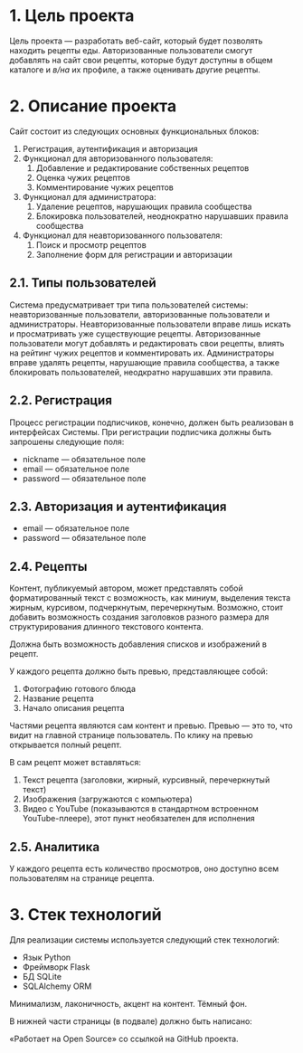 # 1. Цель проекта

Цель проекта — разработать веб-сайт, который будет позволять находить рецепты еды. Авторизованные пользователи смогут добавлять на сайт свои рецепты, которые будут доступны в общем каталоге и *в/на* их профиле, а также оценивать другие рецепты.

# 2. Описание проекта

Сайт состоит из следующих основных функциональных блоков:

 1. Регистрация, аутентификация и авторизация
 2. Функционал для авторизованного пользователя:
     1. Добавление и редактирование собственных рецептов
     2. Оценка чужих рецептов
     3. Комментирование чужих рецептов
 3. Функционал для администратора:
     1. Удаление рецептов, нарушающих правила сообщества
     2. Блокировка пользователей, неоднократно нарушавших правила сообщества
 4. Функционал для неавторизованного пользователя:
     1. Поиск и просмотр рецептов
     2. Заполнение форм для регистрации и авторизации

## 2.1. Типы пользователей

Система предусматривает три типа пользователей системы: неавторизованные пользователи, авторизованные пользователи и администраторы. Неавторизованные пользователи вправе лишь искать и просматривать уже существующие рецепты. Авторизованные пользователи могут добавлять и редактировать свои рецепты, влиять на рейтинг чужих рецептов и комментировать их. Администраторы вправе удалять рецепты, нарушающие правила сообщества, а также блокировать пользователей, неодкратно нарушавших эти правила.

## 2.2. Регистрация

Процесс регистрации подписчиков, конечно, должен быть реализован в интерфейсах Системы. При регистрации подписчика должны быть запрошены следующие поля:

- nickname — обязательное поле
- email — обязательное поле
- password — обязательное поле

## 2.3. Авторизация и аутентификация

- email — обязательное поле
- password — обязательное поле

## 2.4. Рецепты

Контент, публикуемый автором, может представлять собой форматированный текст с возможность, как миниум, выделения текста жирным, курсивом, подчеркнутым, перечеркнутым. Возможно, стоит добавить возможность создания заголовков разного размера для структурирования длинного текстового контента.

Должна быть возможность добавления списков и изображений в рецепт.

У каждого рецепта должно быть превью, представляющее собой:

 1. Фотографию готового блюда
 2. Название рецепта
 3. Начало описания рецепта

Частями рецепта являются сам контент и превью. Превью — это то, что видит на главной странице пользователь. По клику на превью открывается полный рецепт.

В сам рецепт может вставляться: 
 1. Текст рецепта (заголовки, жирный, курсивный, перечеркнутый текст)
 2. Изображения (загружаются с компьютера)
 3. Видео с YouTube (показываются в стандартном встроенном YouTube-плеере), этот пункт необязателен для исполнения

## 2.5. Аналитика

У каждого рецепта есть количество просмотров, оно доступно всем пользователям на странице рецепта.

# 3. Стек технологий

Для реализации системы используется следующий стек технологий:
- Язык Python
- Фреймворк Flask
- БД SQLite
- SQLAlchemy ORM

Минимализм, лаконичность, акцент на контент. Тёмный фон.

В нижней части страницы (в подвале) должно быть написано:

«Работает на Open Source» со ссылкой на GitHub проекта.
